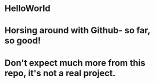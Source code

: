 # HelloWorld
# Horsing around with Github- so far, so good!
# Don't expect much more from this repo, it's not a real project.
